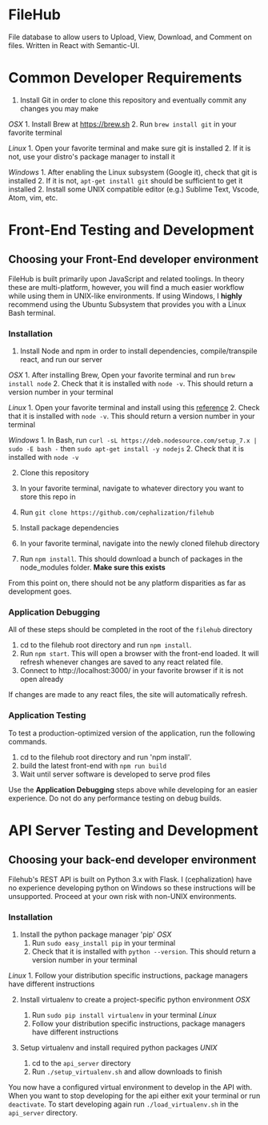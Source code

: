 # FileHub 
File database to allow users to Upload, View, Download, and Comment on files. Written in React with Semantic-UI.

# Common Developer Requirements
1. Install Git in order to clone this repository and eventually commit any changes you may make

  _OSX_
    1. Install Brew at https://brew.sh
    2. Run `brew install git` in your favorite terminal
    
  _Linux_
    1. Open your favorite terminal and make sure git is installed
    2. If it is not, use your distro's package manager to install it
    
  _Windows_
    1. After enabling the Linux subsystem (Google it), check that git is installed
    2. If it is not, `apt-get install git` should be sufficient to get it installed
2. Install some UNIX compatible editor (e.g.) Sublime Text, Vscode, Atom, vim, etc.


# Front-End Testing and Development

## Choosing your Front-End developer environment
FileHub is built primarily upon JavaScript and related toolings. 
In theory these are multi-platform, however, you will find a much easier workflow while using them in UNIX-like environments.
If using Windows, I __highly__ recommend using the Ubuntu Subsystem that provides you with a Linux Bash terminal.

### Installation    
1. Install Node and npm in order to install dependencies, compile/transpile react, and run our server
  
  _OSX_
    1. After installing Brew, Open your favorite terminal and run `brew install node`
    2. Check that it is installed with `node -v`. This should return a version number in your terminal
  
  _Linux_
    1. Open your favorite terminal and install using this [reference](https://nodejs.org/en/download/package-manager/)
    2. Check that it is installed with `node -v`. This should return a version number in your terminal
    
  _Windows_
    1. In Bash, run `curl -sL https://deb.nodesource.com/setup_7.x | sudo -E bash -` then `sudo apt-get install -y nodejs`
    2. Check that it is installed with `node -v`
    
2. Clone this repository
  1. In your favorite terminal, navigate to whatever directory you want to store this repo in
  2. Run `git clone https://github.com/cephalization/filehub`
  
3. Install package dependencies
  1. In your favorite terminal, navigate into the newly cloned filehub directory
  2. Run `npm install`. This should download a bunch of packages in the node_modules folder. __Make sure this exists__
  
From this point on, there should not be any platform disparities as far as development goes.

### Application Debugging
All of these steps should be completed in the root of the `filehub` directory

1. cd to the filehub root directory and run `npm install`.
2. Run `npm start`. This will open a browser with the front-end loaded. It will refresh whenever changes are saved to any react related file.
3. Connect to http://localhost:3000/ in your favorite browser if it is not open already

If changes are made to any react files, the site will automatically refresh.

### Application Testing
To test a production-optimized version of the application, run the following commands.
1. cd to the filehub root directory and run 'npm install'.
2. build the latest front-end with `npm run build`
3. Wait until server software is developed to serve prod files

Use the __Application Debugging__ steps above while developing for an easier experience.
Do not do any performance testing on debug builds.

# API Server Testing and Development

## Choosing your back-end developer environment
Filehub's REST API is built on Python 3.x with Flask.
I (cephalization) have no experience developing python on Windows so these instructions will be unsupported.
Proceed at your own risk with non-UNIX environments.

### Installation
1. Install the python package manager 'pip'
   _OSX_
    1. Run `sudo easy_install pip` in your terminal
    2. Check that it is installed with `python --version`. This should return a version number in your terminal
  
  _Linux_
    1. Follow your distribution specific instructions, package managers have different instructions

2. Install virtualenv to create a project-specific python environment
  _OSX_
    1. Run `sudo pip install virtualenv` in your terminal
  _Linux_
    1. Follow your distribution specific instructions, package managers have different instructions

3. Setup virtualenv and install required python packages
  _UNIX_
    1. cd to the `api_server` directory
    2. Run `./setup_virtualenv.sh` and allow downloads to finish

You now have a configured virtual environment to develop in the API with.
When you want to stop developing for the api either exit your terminal or run `deactivate`.
To start developing again run `./load_virtualenv.sh` in the `api_server` directory. 
